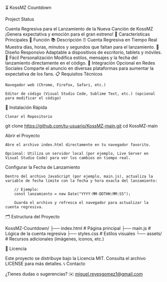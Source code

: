 ⏳ KossMZ Countdown

Project Status

Cuenta Regresiva para el Lanzamiento de la Nueva Canción de KossMZ
¡Genera expectativa y emoción para el gran estreno!
🌟 Características Principales
🎯 Función	📚 Descripción
⏰ Cuenta Regresiva en Tiempo Real	Muestra días, horas, minutos y segundos que faltan para el lanzamiento.
📱 Diseño Responsivo	Adaptable a dispositivos de escritorio, tablets y móviles.
🎨 Fácil Personalización	Modifica estilos, mensajes y la fecha del lanzamiento directamente en el código.
🔗 Integración Opcional en Redes Sociales	Comparte el anuncio en diversas plataformas para aumentar la expectativa de los fans.
📋 Requisitos Técnicos

    Navegador web (Chrome, Firefox, Safari, etc.)

    Editor de código (Visual Studio Code, Sublime Text, etc.) (opcional para modificar el código)

🚀 Instalación Rápida

    Clonar el Repositorio

git clone https://github.com/tu-usuario/KossMZ-main.git
cd KossMZ-main

Abrir el Proyecto

    Abre el archivo index.html directamente en tu navegador favorito.

    Opcional: Utiliza un servidor local (por ejemplo, Live Server en Visual Studio Code) para ver los cambios en tiempo real.

Configurar la Fecha de Lanzamiento

    Dentro del archivo JavaScript (por ejemplo, main.js), actualiza la variable de fecha límite con la fecha y hora exacta del lanzamiento:

        // Ejemplo:
        const lanzamiento = new Date("YYYY-MM-DDTHH:MM:SS");

        Guarda el archivo y refresca el navegador para actualizar la cuenta regresiva.

🗂️ Estructura del Proyecto

KossMZ-Countdown/
├── index.html         # Página principal
├── main.js            # Lógica de la cuenta regresiva
├── styles.css         # Estilos visuales
└── assets/            # Recursos adicionales (imágenes, íconos, etc.)

📜 Licencia

Este proyecto se distribuye bajo la Licencia MIT.
Consulta el archivo LICENSE para más detalles.
📞 Contacto

¿Tienes dudas o sugerencias?
✉️ miguel.reyesgomez1@gmail.com
